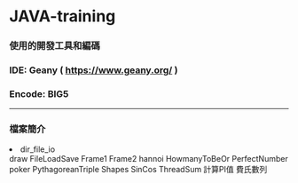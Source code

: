 # JAVA-training

<h3>使用的開發工具和編碼</h3>

<h3>IDE: Geany ( <a href="https://www.geany.org/">https://www.geany.org/</a> )</h3>
<h3>Encode: BIG5</h3>
<hr/>

<h3>檔案簡介</h3>

<li>dir_file_io</li>
draw
FileLoadSave
Frame1
Frame2
hannoi
HowmanyToBeOr
PerfectNumber
poker
PythagoreanTriple
Shapes
SinCos
ThreadSum
計算PI值
費氏數列
